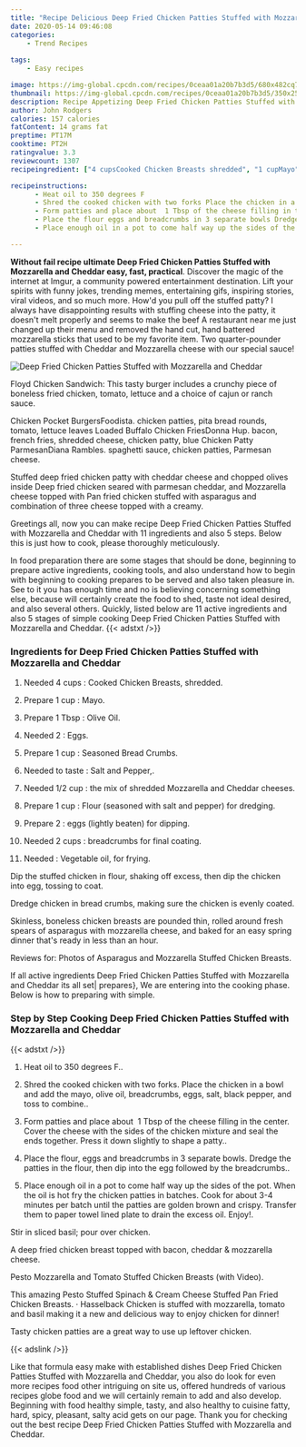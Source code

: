 ```yaml
---
title: "Recipe Delicious Deep Fried Chicken Patties Stuffed with Mozzarella and Cheddar"
date: 2020-05-14 09:46:08
categories:
    - Trend Recipes
    
tags:
    - Easy recipes

image: https://img-global.cpcdn.com/recipes/0ceaa01a20b7b3d5/680x482cq70/deep-fried-chicken-patties-stuffed-with-mozzarella-and-cheddar-recipe-main-photo.jpg
thumbnail: https://img-global.cpcdn.com/recipes/0ceaa01a20b7b3d5/350x250cq70/deep-fried-chicken-patties-stuffed-with-mozzarella-and-cheddar-recipe-main-photo.jpg
description: Recipe Appetizing Deep Fried Chicken Patties Stuffed with Mozzarella and Cheddar with 11 ingredients and 5 stages of easy cooking.
author: John Rodgers
calories: 157 calories
fatContent: 14 grams fat
preptime: PT17M
cooktime: PT2H
ratingvalue: 3.3
reviewcount: 1307
recipeingredient: ["4 cupsCooked Chicken Breasts shredded", "1 cupMayo", "1 TbspOlive Oil", "2Eggs", "1 cupSeasoned Bread Crumbs", "to tasteSalt and Pepper", "1/2 cupthe mix of shredded Mozzarella and Cheddar cheeses", "1 cupFlour seasoned with salt and pepper for dredging", "2eggs lightly beaten for dipping", "2 cupsbreadcrumbs for final coating", "Vegetable oil for frying"]

recipeinstructions: 
      - Heat oil to 350 degrees F 
      - Shred the cooked chicken with two forks Place the chicken in a bowl and add the mayo olive oil breadcrumbs eggs salt black pepper and toss to combine 
      - Form patties and place about  1 Tbsp of the cheese filling in the center Cover the cheese with the sides of the chicken mixture and seal the ends together Press it down slightly to shape a patty 
      - Place the flour eggs and breadcrumbs in 3 separate bowls Dredge the patties in the flour then dip into the egg followed by the breadcrumbs 
      - Place enough oil in a pot to come half way up the sides of the pot When the oil is hot fry the chicken patties in batches Cook for about 34 minutes per batch until the patties are golden brown and crispy Transfer them to paper towel lined plate to drain the excess oil Enjoy

---
```




**Without fail recipe ultimate Deep Fried Chicken Patties Stuffed with Mozzarella and Cheddar easy, fast, practical**. Discover the magic of the internet at Imgur, a community powered entertainment destination. Lift your spirits with funny jokes, trending memes, entertaining gifs, inspiring stories, viral videos, and so much more. How&#39;d you pull off the stuffed patty? I always have disappointing results with stuffing cheese into the patty, it doesn&#39;t melt properly and seems to make the beef A restaurant near me just changed up their menu and removed the hand cut, hand battered mozzarella sticks that used to be my favorite item. Two quarter-pounder patties stuffed with Cheddar and Mozzarella cheese with our special sauce!


![Deep Fried Chicken Patties Stuffed with Mozzarella and Cheddar](https://img-global.cpcdn.com/recipes/0ceaa01a20b7b3d5/680x482cq70/deep-fried-chicken-patties-stuffed-with-mozzarella-and-cheddar-recipe-main-photo.jpg "Deep Fried Chicken Patties Stuffed with Mozzarella and Cheddar")



Floyd Chicken Sandwich: This tasty burger includes a crunchy piece of boneless fried chicken, tomato, lettuce and a choice of cajun or ranch sauce.

Chicken Pocket BurgersFoodista. chicken patties, pita bread rounds, tomato, lettuce leaves Loaded Buffalo Chicken FriesDonna Hup. bacon, french fries, shredded cheese, chicken patty, blue Chicken Patty ParmesanDiana Rambles. spaghetti sauce, chicken patties, Parmesan cheese.

Stuffed deep fried chicken patty with cheddar cheese and chopped olives inside Deep fried chicken seared with parmesan cheddar, and Mozzarella cheese topped with Pan fried chicken stuffed with asparagus and combination of three cheese topped with a creamy.


Greetings all, now you can make recipe Deep Fried Chicken Patties Stuffed with Mozzarella and Cheddar with 11 ingredients and also 5 steps. Below this is just how to cook, please thoroughly meticulously.

In food preparation there are some stages that should be done, beginning to prepare active ingredients, cooking tools, and also understand how to begin with beginning to cooking prepares to be served and also taken pleasure in. See to it you has enough time and no is believing concerning something else, because will certainly create the food to shed, taste not ideal desired, and also several others. Quickly, listed below are 11 active ingredients and also 5 stages of simple cooking Deep Fried Chicken Patties Stuffed with Mozzarella and Cheddar.
{{< adstxt />}}

### Ingredients for Deep Fried Chicken Patties Stuffed with Mozzarella and Cheddar


1. Needed 4 cups : Cooked Chicken Breasts, shredded.

1. Prepare 1 cup : Mayo.

1. Prepare 1 Tbsp : Olive Oil.

1. Needed 2 : Eggs.

1. Prepare 1 cup : Seasoned Bread Crumbs.

1. Needed to taste : Salt and Pepper,.

1. Needed 1/2 cup : the mix of shredded Mozzarella and Cheddar cheeses.

1. Prepare 1 cup : Flour (seasoned with salt and pepper) for dredging.

1. Prepare 2 : eggs (lightly beaten) for dipping.

1. Needed 2 cups : breadcrumbs for final coating.

1. Needed  : Vegetable oil, for frying.


Dip the stuffed chicken in flour, shaking off excess, then dip the chicken into egg, tossing to coat.

Dredge chicken in bread crumbs, making sure the chicken is evenly coated.

Skinless, boneless chicken breasts are pounded thin, rolled around fresh spears of asparagus with mozzarella cheese, and baked for an easy spring dinner that&#39;s ready in less than an hour.

Reviews for: Photos of Asparagus and Mozzarella Stuffed Chicken Breasts.


If all active ingredients Deep Fried Chicken Patties Stuffed with Mozzarella and Cheddar its all set| prepares}, We are entering into the cooking phase. Below is how to preparing with simple.

### Step by Step Cooking Deep Fried Chicken Patties Stuffed with Mozzarella and Cheddar

{{< adstxt />}}


1. Heat oil to 350 degrees F..



1. Shred the cooked chicken with two forks. Place the chicken in a bowl and add the mayo, olive oil, breadcrumbs, eggs, salt, black pepper, and toss to combine..



1. Form patties and place about  1 Tbsp of the cheese filling in the center. Cover the cheese with the sides of the chicken mixture and seal the ends 
together. Press it down slightly to shape a patty..



1. Place the flour, eggs and breadcrumbs in 3 separate bowls. Dredge the patties in the flour, then dip into the egg followed by the breadcrumbs..



1. Place enough oil in a pot to come half way up the sides of the pot. When the oil is hot fry the chicken patties in batches. Cook for about 3-4 minutes per batch until the patties are golden brown and crispy. Transfer them to paper towel lined plate to drain the excess oil. Enjoy!.




Stir in sliced basil; pour over chicken.

A deep fried chicken breast topped with bacon, cheddar &amp; mozzarella cheese.

Pesto Mozzarella and Tomato Stuffed Chicken Breasts (with Video).

This amazing Pesto Stuffed Spinach &amp; Cream Cheese Stuffed Pan Fried Chicken Breasts. · Hasselback Chicken is stuffed with mozzarella, tomato and basil making it a new and delicious way to enjoy chicken for dinner!

Tasty chicken patties are a great way to use up leftover chicken.


{{< adslink />}}

Like that formula easy make with established dishes Deep Fried Chicken Patties Stuffed with Mozzarella and Cheddar, you also do look for even more recipes food other intriguing on site us, offered hundreds of various recipes globe food and we will certainly remain to add and also develop. Beginning with food healthy simple, tasty, and also healthy to cuisine fatty, hard, spicy, pleasant, salty acid gets on our page. Thank you for checking out the best recipe Deep Fried Chicken Patties Stuffed with Mozzarella and Cheddar.
